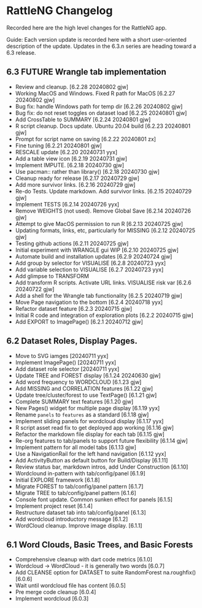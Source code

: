 # RattleNG Changelog

Recorded here are the high level changes for the RattleNG app.

Guide: Each version update is recorded here with a short user-oriented
description of the update. Updates in the 6.3.n series are heading
toward a 6.3 release.

## 6.3 FUTURE Wrangle tab implementation

+ Review and cleanup. [6.2.28 20240802 gjw]
+ Working MacOS and Windows. Fixed R path for MacOS [6.2.27 20240802 gjw]
+ Bug fix: handle Windows path for temp dir [6.2.26 20240802 gjw]
+ Bug fix: do not reset toggles on dataset load [6.2.25 20240801 gjw]
+ Add CrossTable to SUMMARY [6.2.24 20240801 gjw]
+ R script cleanup. Docs update. Ubuntu 20.04 build [6.2.23 20240801 gjw]
+ Prompt for script name on saving [6.2.22 20240801 zx]
+ Fine tuning [6.2.21 20240801 gjw]
+ RESCALE update [6.2.20 20240731 yyx]
+ Add a table view icon [6.2.19 20240731 gjw]
+ Implement IMPUTE.  [6.2.18 20240730 gjw]
+ Use pacman:: rather than library() [6.2.18 20240730 gjw]
+ Cleanup ready for release [6.2.17 20240729 gjw]
+ Add more survivor links. [6.2.16 20240729 gjw]
+ Re-do Tests. Update markdown. Add survivor links. [6.2.15 20240729 gjw]
+ Implement TESTS [6.2.14 20240726 yyx]
+ Remove WEIGHTS (not used). Remove Global Save [6.2.14 20240726 gjw]
+ Attempt to give MacOS permission to run R [6.2.13 20240725 gjw]
+ Updating formats, links, etc, particularly for MISSING [6.2.12 20240725 gjw]
+ Testing github actions [6.2.11 20240725 gjw]
+ Initial experiment with WRANGLE gui WIP [6.2.10 20240725 gjw]
+ Automate build and installation updates [6.2.9 20240724 gjw]
+ Add group by selector for VISUALISE [6.2.8 20240723 yyx]
+ Add variable selection to VISUALISE [6.2.7 20240723 yyx]
+ Add glimpse to TRANSFORM
+ Add transform R scripts. Activate URL links. VISUALISE risk var [6.2.6 20240722 gjw]
+ Add a shell for the Wrangle tab functionality [6.2.5 20240719 gjw]
+ Move Page navigation to the bottom [6.2.4 20240718 yyx]
+ Refactor dataset feature [6.2.3 20240715 gjw]
+ Initial R code and integration of exploration plots [6.2.2 20240715 gjw]
+ Add EXPORT to ImagePage() [6.2.1 20240712 gjw]

## 6.2 Dataset Roles, Display Pages.

+ Move to SVG iamges [20240711 yyx]
+ Implement ImagePage() [20240711 yyx]
+ Add dataset role selector [20240711 yyx]
+ Update TREE and FOREST display [6.1.24 20240630 gjw]
+ Add word frequency to WORDCLOUD [6.1.23 gjw]
+ Add MISSING and CORRELATION features [6.1.22 gjw]
+ Update tree/cluster/forest to use TextPage() [6.1.21 gjw] 
+ Complete SUMMARY text features [6.1.20 gjw]
+ New Pages() widget for multiple page display [6.1.19 yyx]
+ Rename `panels` to `features` as a standard [6.1.18 gjw]
+ Implement sliding panels for wordcloud display [6.1.17 yyx]
+ R script asset read fix to get deployed app working [6.1.16 gjw]
+ Refactor the markdown file display for each tab [6.1.15 gjw]
+ Re-org features to tab/panels to support future flexibility [6.1.14 gjw]
+ Implement pattern for all model tabs [6.1.13 gjw]
+ Use a NavigationRail for the left hand navigation [6.1.12 yyx]
+ Add ActivityButton as default button for Build/Display [6.1.11]
+ Review status bar, markdown intros, add Under Construction [6.1.10]
+ Wordclound in-pattern with tab/config/panel [6.1.9]
+ Initial EXPLORE framework [6.1.8]
+ Migrate FOREST to tab/config/panel pattern [6.1.7]
+ Migrate TREE to tab/config/panel pattern [6.1.6]
+ Console font update. Common sunken effect for panels [6.1.5]
+ Implement project reset [6.1.4]
+ Restructure dataset tab into tab/config/panel [6.1.3]
+ Add wordcloud introductory message [6.1.2]
+ WordCloud cleanup. Improve image display. [6.1.1]

## 6.1 Word Clouds, Basic Trees, and Basic Forests

+ Comprehensive cleanup with dart code metrics [6.1.0]
+ Wordcloud -> WordCloud - it is generally two words [6.0.7]
+ Add CLEANSE option for DATASET to suite RandomForest na.roughfix() [6.0.6]
+ Wait until wordcloud file has content [6.0.5]
+ Pre merge code cleanup [6.0.4]
+ Implement wordcloud [6.0.3]
